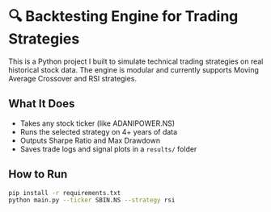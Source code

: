 # 🔍 Backtesting Engine for Trading Strategies

This is a Python project I built to simulate technical trading strategies on real historical stock data. The engine is modular and currently supports Moving Average Crossover and RSI strategies.

## What It Does

- Takes any stock ticker (like ADANIPOWER.NS)
- Runs the selected strategy on 4+ years of data
- Outputs Sharpe Ratio and Max Drawdown
- Saves trade logs and signal plots in a `results/` folder

## How to Run

```bash
pip install -r requirements.txt
python main.py --ticker SBIN.NS --strategy rsi

